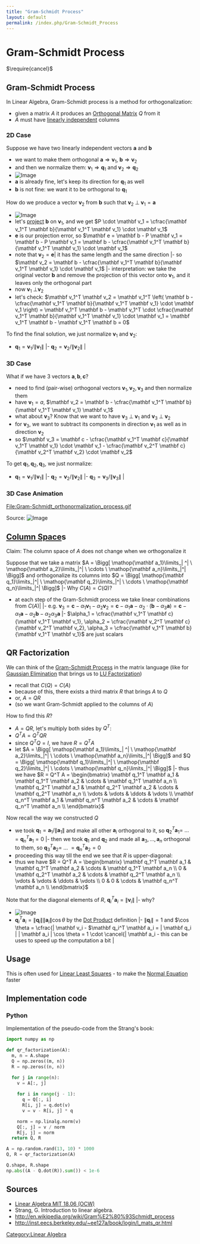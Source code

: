 ```yaml
---
title: "Gram-Schmidt Process"
layout: default
permalink: /index.php/Gram-Schmidt_Process
---
```


# Gram-Schmidt Process

$\require{cancel}$

## Gram-Schmidt Process
In Linear Algebra, Gram-Schmidt process is a method for orthogonalization: 
- given a matrix $A$ it produces an [Orthogonal Matrix](Orthogonal_Matrix) $Q$ from it
- $A$ must have [linearly independent](Linear_Independence) columns



### 2D Case
Suppose we have two linearly independent vectors $\mathbf a$ and $\mathbf b$
- we want to make them orthogonal $\mathbf a \Rightarrow \mathbf v_1$, $\mathbf b \Rightarrow \mathbf v_2$
- and then we normalize them: $\mathbf v_1 \Rightarrow \mathbf q_1$ and $\mathbf v_2 \Rightarrow \mathbf q_2$
- <img src="http://habrastorage.org/files/dc7/5bd/285/dc75bd285d314c4a8da6b7c6d1267716.png" alt="Image">
- $\mathbf a$ is already fine, let's keep its direction for $\mathbf q_1$ as well
- $\mathbf b$ is not fine: we want it to be orthogonal to $\mathbf q_1$


How do we produce a vector $\mathbf v_2$ from $\mathbf b$ such that $\mathbf v_2 \; \bot \; \mathbf v_1 = \mathbf a$ 
- <img src="http://habrastorage.org/files/dcc/304/33e/dcc30433e98143b2b236fa419bc06d4d.png" alt="Image">
- let's [project](Projection_onto_Subspaces) $\mathbf b$ on $\mathbf v_1$, and we get $P \cdot \mathbf v_1 = \cfrac{\mathbf v_1^T \mathbf b}{\mathbf v_1^T \mathbf v_1} \cdot \mathbf v_1$
- $\mathbf e$ is our projection error, so $\mathbf e = \mathbf b - P \mathbf v_1 = \mathbf b - P \mathbf v_1 = \mathbf b - \cfrac{\mathbf v_1^T \mathbf b}{\mathbf v_1^T \mathbf v_1} \cdot \mathbf v_1$
- note that $\mathbf v_2 = \mathbf e$|   it has the same length and the same direction  |- so $\mathbf v_2 = \mathbf b - \cfrac{\mathbf v_1^T \mathbf b}{\mathbf v_1^T \mathbf v_1} \cdot \mathbf v_1$  |- interpretation: we take the original vector $\mathbf b$ and remove the projection of this vector onto $\mathbf v_1$, and it leaves only the orthogonal part
- now $\mathbf v_1 \; \bot \mathbf v_2$
- let's check: $\mathbf v_1^T \mathbf v_2 = \mathbf v_1^T \left( \mathbf b - \cfrac{\mathbf v_1^T \mathbf b}{\mathbf v_1^T \mathbf v_1} \cdot \mathbf v_1 \right) = \mathbf v_1^T \mathbf b - \mathbf v_1^T \cdot \cfrac{\mathbf v_1^T \mathbf b}{\mathbf v_1^T \mathbf v_1} \cdot \mathbf v_1 = \mathbf v_1^T \mathbf b - \mathbf v_1^T \mathbf b = 0$


To find the final solution, we just normalize $\mathbf v_1$ and $\mathbf v_2$:
- $\mathbf q_1 = \mathbf v_1 / \|  \mathbf v_1 \|$  |- $\mathbf q_2 = \mathbf v_2 / \|  \mathbf v_2 \|$ |


### 3D Case
What if we have 3 vectors $\mathbf a, \mathbf b, \mathbf c$?
- need to find (pair-wise) orthogonal vectors $\mathbf v_1, \mathbf v_2, \mathbf v_3$ and then normalize them
- have $\mathbf v_1 = a$, $\mathbf v_2 = \mathbf b - \cfrac{\mathbf v_1^T \mathbf b}{\mathbf v_1^T \mathbf v_1} \mathbf v_1$
- what about $\mathbf v_3$? Know that we want to have $\mathbf v_3 \; \bot \; \mathbf v_1$ and $\mathbf v_3 \; \bot \; \mathbf v_2$
- for $\mathbf v_3$, we want to subtract its components in direction $\mathbf v_1$ as well as in direction $\mathbf v_2$ 
- so $\mathbf v_3 = \mathbf c - \cfrac{\mathbf v_1^T \mathbf c}{\mathbf v_1^T \mathbf v_1} \cdot \mathbf v_1 - \cfrac{\mathbf v_2^T \mathbf c}{\mathbf v_2^T \mathbf v_2} \cdot \mathbf v_2$


To get $\mathbf q_1, \mathbf q_2, \mathbf q_3$, we just normalize:
- $\mathbf q_1 = \mathbf v_1 / \|  \mathbf v_1 \|$  |- $\mathbf q_2 = \mathbf v_2 / \|  \mathbf v_2 \|$ |- $\mathbf q_3 = \mathbf v_3 / \|  \mathbf v_3 \|$ |


### 3D Case Animation
[File:Gram-Schmidt_orthonormalization_process.gif](File_Gram-Schmidt_orthonormalization_process.gif)

Source: <img src="http://en.wikipedia.org/wiki/File:Gram-Schmidt_orthonormalization_process.gif" alt="Image">



## [Column Space](Column_Space)s
Claim: The column space of $A$ does not change when we orthogonalize it


Suppose that we take a matrix $A = \Bigg[ \mathop{\mathbf a_1}\limits_| ^| \ \mathop{\mathbf a_2}\limits_|^| \ \cdots \  \mathop{\mathbf a_n}\limits_|^| \Bigg]$ and orthogonalize its columns  into $Q = \Bigg[ \mathop{\mathbf q_1}\limits_|^| \ \mathop{\mathbf q_2}\limits_|^| \ \cdots \  \mathop{\mathbf q_n}\limits_|^| \Bigg]$  |- Why $C(A) = C(Q)$?
- at each step of the Gram-Schmidt process we take linear combinations from $C(A)$|   |- e.g. $\mathbf v_3 = \mathbf c - \alpha_1  \mathbf v_1 - \alpha_2  \mathbf v_2 = \mathbf c - \alpha_1\mathbf a - \alpha_2 \cdot \left(\mathbf b - \alpha_3 \mathbf a \right) = \mathbf c - \alpha_1 \mathbf a - \alpha_2 \mathbf b - \alpha_2 \alpha_3 \mathbf a$ |- $\alpha_1 = \cfrac{\mathbf v_1^T \mathbf c}{\mathbf v_1^T \mathbf v_1}, \alpha_2 = \cfrac{\mathbf v_2^T \mathbf c}{\mathbf v_2^T \mathbf v_2}, \alpha_3 = \cfrac{\mathbf v_1^T \mathbf b}{\mathbf v_1^T \mathbf v_1}$ are just scalars 


## QR Factorization
We can think of the [Gram-Schmidt Process](Gram-Schmidt_Process) in the matrix language (like for [Gaussian Elimination](Gaussian_Elimination) that brings us to [LU Factorization](LU_Factorization))
- recall that $C(Q) = C(A)$ 
- because of this, there exists a third matrix $R$ that brings $A$ to $Q$ 
- or, $A = Q R$
- (so we want Gram-Schmidt applied to the columns of $A$)


How to find this $R$?
- $A = QR$, let's multiply both sides by $Q^T$:
- $Q^T A = Q^T Q R$
- since $Q^T Q = I$, we have $R = Q^T A$
- let $A = \Bigg[ \mathop{\mathbf a_1}\limits_| ^| \ \mathop{\mathbf a_2}\limits_|^| \ \cdots \  \mathop{\mathbf a_n}\limits_|^| \Bigg]$ and $Q = \Bigg[ \mathop{\mathbf q_1}\limits_|^| \ \mathop{\mathbf q_2}\limits_|^| \ \cdots \  \mathop{\mathbf q_n}\limits_|^| \Bigg]$ |- thus we have $R = Q^T A = \begin{bmatrix} 
\mathbf q_1^T \mathbf a_1 & \mathbf q_1^T \mathbf a_2 & \cdots & \mathbf q_1^T \mathbf a_n \\
\mathbf q_2^T \mathbf a_1 & \mathbf q_2^T \mathbf a_2 & \cdots & \mathbf q_2^T \mathbf a_n \\
\vdots & \vdots & \ddots & \vdots \\
\mathbf q_n^T \mathbf a_1 & \mathbf q_n^T \mathbf a_2 & \cdots & \mathbf q_n^T \mathbf a_n \\
\end{bmatrix}$


Now recall the way we constructed $Q$
- we took $\mathbf q_1 = \mathbf a_1 / \|  \mathbf a_1 \|$ and make all other $\mathbf a_i$ orthogonal to it, so $\mathbf q_2^T \mathbf a_1 = \ ... \ = \mathbf q_n^T \mathbf a_1 = 0$ |- then we took $\mathbf q_1$ and $\mathbf q_2$ and made all $\mathbf a_3, ..., \mathbf a_n$ orthogonal to them, so $\mathbf q_3^T \mathbf a_2 = \ ... \ = \mathbf q_n^T \mathbf a_2 = 0$
- proceeding this way till the end we see that $R$ is upper-diagonal:
- thus we have $R = Q^T A = \begin{bmatrix} 
\mathbf q_1^T \mathbf a_1 & \mathbf q_1^T \mathbf a_2 & \cdots & \mathbf q_1^T \mathbf a_n \\
0 & \mathbf q_2^T \mathbf a_2 & \cdots & \mathbf q_2^T \mathbf a_n \\
\vdots & \vdots & \ddots & \vdots \\
0 & 0 & \cdots & \mathbf q_n^T \mathbf a_n \\
\end{bmatrix}$


Note that for the diagonal elements of $R$, $\mathbf q_i^T \mathbf a_i = \|  \mathbf v_i \|$ |- why? 
- <img src="http://habrastorage.org/files/4d5/edf/1db/4d5edf1db6d04f2a9b1310228db15afa.png" alt="Image">
- $\mathbf q_i^T \mathbf a_i = \|  \mathbf q_i \| \| \mathbf a_i \| \cos \theta$ by the [Dot Product](Dot_Product) definition |- $\|  \mathbf q_i \| = 1$ and $\cos \theta = \cfrac{\| \mathbf v_i \- $\mathbf q_i^T \mathbf a_i = \| \mathbf q_i \| \| \mathbf a_i \| \cos \theta = 1 \cdot \cancel{\| \mathbf a_i \- this can be uses to speed up the computation a bit |

## Usage
This is often used for [Linear Least Squares](Linear_Least_Squares) - to make the [Normal Equation](Normal_Equation) faster


## Implementation code
### Python
Implementation of the pseudo-code from the Strang's book:

```python
import numpy as np

def qr_factorization(A):
  m, n = A.shape
  Q = np.zeros((m, n))
  R = np.zeros((n, n))

  for j in range(n):
    v = A[:, j]
        
    for i in range(j - 1):
      q = Q[:, i]
      R[i, j] = q.dot(v)
      v = v - R[i, j] * q

    norm = np.linalg.norm(v)
    Q[:, j] = v / norm
    R[j, j] = norm
  return Q, R

A = np.random.rand(13, 10) * 1000
Q, R = qr_factorization(A)

Q.shape, R.shape
np.abs((A - Q.dot(R)).sum()) < 1e-6
```


## Sources
- [Linear Algebra MIT 18.06 (OCW)](Linear_Algebra_MIT_18.06_(OCW))
- Strang, G. Introduction to linear algebra.
- http://en.wikipedia.org/wiki/Gram%E2%80%93Schmidt_process
- http://inst.eecs.berkeley.edu/~ee127a/book/login/l_mats_qr.html


[Category:Linear Algebra](Category_Linear_Algebra)